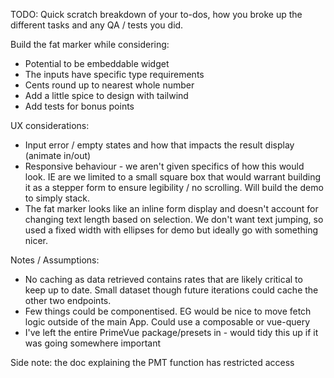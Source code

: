 TODO: Quick scratch breakdown of your to-dos, how you broke up the different tasks and any QA / tests you did.

Build the fat marker while considering:

- Potential to be embeddable widget
- The inputs have specific type requirements
- Cents round up to nearest whole number
- Add a little spice to design with tailwind
- Add tests for bonus points

UX considerations:

- Input error / empty states and how that impacts the result display (animate in/out)
- Responsive behaviour - we aren't given specifics of how this would look. IE are we limited to a small square box that would warrant building it as a stepper form to ensure legibility / no scrolling. Will build the demo to simply stack.
- The fat marker looks like an inline form display and doesn't account for changing text length based on selection. We don't want text jumping, so used a fixed width with ellipses for demo but ideally go with something nicer.

Notes / Assumptions:

- No caching as data retrieved contains rates that are likely critical to keep up to date. Small dataset though future iterations could cache the other two endpoints.
- Few things could be componentised. EG would be nice to move fetch logic outside of the main App. Could use a composable or vue-query
- I've left the entire PrimeVue package/presets in - would tidy this up if it was going somewhere important

Side note: the doc explaining the PMT function has restricted access